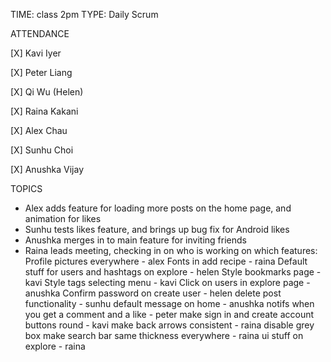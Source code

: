TIME: class 2pm
TYPE: Daily Scrum

ATTENDANCE

[X] Kavi Iyer

[X] Peter Liang

[X] Qi Wu (Helen)

[X] Raina Kakani

[X] Alex Chau 

[X] Sunhu Choi

[X] Anushka Vijay

TOPICS
- Alex adds feature for loading more posts on the home page, and animation for likes
- Sunhu tests likes feature, and brings up bug fix for Android likes
- Anushka merges in to main feature for inviting friends
- Raina leads meeting, checking in on who is working on which features:
Profile pictures everywhere - alex
Fonts in add recipe - raina
Default stuff for users and hashtags on explore - helen
Style bookmarks page - kavi
Style tags selecting menu - kavi
Click on users in explore page - anushka
Confirm password on create user - helen
delete post functionality - sunhu
default message on home - anushka
notifs when you get a comment and a like - peter
make sign in and create account buttons round - kavi
make back arrows consistent - raina
disable grey box
make search bar same thickness everywhere - raina
ui stuff on explore - raina

